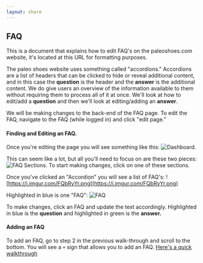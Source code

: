 ```yaml
---
layout: share
---
```


## FAQ

This is a document that explains how to edit FAQ's on the paleoshoes.com website, it's located at this URL for formatting purposes.

The paleo shoes website uses something called "accordions." Accordions are a list of headers that can be clicked to hide or reveal additional content, and in this case the __question__ is the header and the __answer__ is the additional content. We do give users an overview of the information available to them without requiring them to process all of it at once. We'll look at how to edit/add a __question__ and then we'll look at editing/adding an __answer__.

We will be making changes to the back-end of the FAQ page. To edit the FAQ, navigate to the FAQ (while logged in) and click "edit page."

#### Finding and Editing an FAQ.

Once you're editing the page you will see something like this: 
![Dashboard](https://i.imgur.com/4BA9YPF.png).

This can seem like a lot, but all you'll need to focus on are these two pieces:
![FAQ Sections](https://i.imgur.com/djJdSGY.png). To start making changes, click on one of these sections.

Once you've clicked an "Accordion" you will see a list of FAQ's: 
![https://i.imgur.com/FQbRyYr.png](https://i.imgur.com/FQbRyYr.png)

Highlighted in blue is one "FAQ":
 ![FAQ](https://i.imgur.com/zyuSN70.png)

To make changes, click an FAQ and update the text accordingly. Highlighted in blue is the __question__ and highlighted in green is the __answer.__

#### Adding an FAQ

To add an FAQ, go to step 2 in the previous walk-through and scroll to the bottom. You will see a `+` sign that allows you to add an FAQ.  [Here's a quick walkthrough](https://i.imgur.com/JmdOBNx.gif)